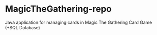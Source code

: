 # MagicTheGathering-repo
Java application for managing cards in Magic The Gathering Card Game (+SQL Database)
